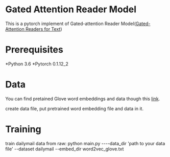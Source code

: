 Gated Attention Reader Model
========================

This is a pytorch implement of Gated-attention Reader Model([Gated-Attention Readers for Text](https://arxiv.org/abs/1606.01549))

Prerequisites
========================
*Python 3.6
*Pytorch 0.1.12_2

Data
=================
You can find pretained Glove word embeddings and data though this [link](https://drive.google.com/drive/folders/0B7aCzQIaRTDUZS1EWlRKMmt3OXM).  

create data file, put pretrained word embedding file and data in it.


Training
=================
train dailymail data from raw:
python main.py ----data_dir 'path to your data file' --dataset dailymail  --embed_dir word2vec_glove.txt

